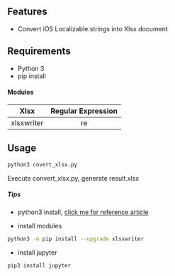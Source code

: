 ## Features

- Convert iOS Localizable.strings into Xlsx document

## Requirements

* Python 3
* pip install

#### Modules
| Xlsx  | Regular Expression  | 
| :------------: |:---------------:|
| xlsxwriter | re |

## Usage
```bash
python3 covert_xlsx.py
```
Execute convert_xlsx.py, generate result.xlsx

##### Tips
* python3 install, [click me for reference article](https://stringpiggy.hpd.io/mac-osx-python3-dual-install/)

* install modules
```bash
python3 -m pip install --upgrade xlsxwriter
```

* install jupyter
```
pip3 install jupyter
```
